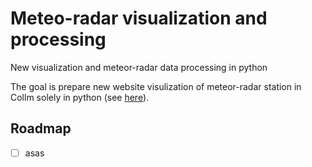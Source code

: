 # Meteo-radar visualization and processing
New visualization and meteor-radar data processing in python

The goal is prepare new website visulization of meteor-radar station in Collm solely in python (see [here](https://meteo.physgeo.uni-leipzig.de/de/wetterdaten/radar.php)).

## Roadmap
- [ ] asas
